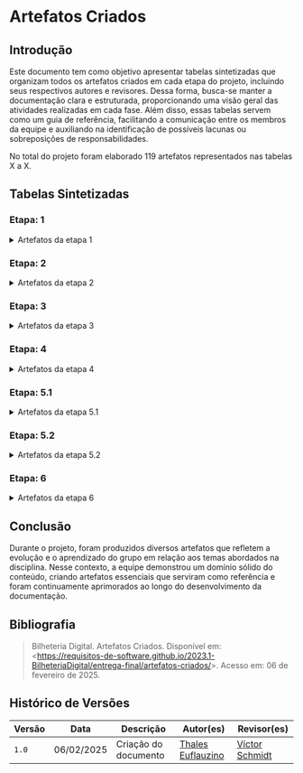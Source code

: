 # Artefatos Criados

## Introdução

Este documento tem como objetivo apresentar tabelas sintetizadas que organizam todos os artefatos criados em cada etapa do projeto, incluindo seus respectivos autores e revisores. Dessa forma, busca-se manter a documentação clara e estruturada, proporcionando uma visão geral das atividades realizadas em cada fase. Além disso, essas tabelas servem como um guia de referência, facilitando a comunicação entre os membros da equipe e auxiliando na identificação de possíveis lacunas ou sobreposições de responsabilidades.

No total do projeto foram elaborado 119 artefatos representados nas tabelas X a X.

## Tabelas Sintetizadas

### Etapa: 1

<details>

<summary> Artefatos da etapa 1 </summary>

<center>

Tabela 1 - Artefatos da etapa 1

<table>
<thead>
<tr>
<th style="text-align:center">Artefato</th>
<th style="text-align:center">Descrição</th>
<th style="text-align:center">Autor(es)</th>
<th style="text-align:center">Revisor(es)</th>
</tr>
</thead>
<tbody>
<tr>
<td style="text-align:center"><a href="https://requisitos-de-software.github.io/2024.2-TesouroDireto/">Home</a></td>
<td style="text-align:center">Introdução sobre o projeto e membros da equipe.</td>
<td style="text-align:center"><a href="https://github.com/thaleseuflauzino">Thales Euflauzino</a></td>
<td style="text-align:center"><a href="https://github.com/moonshinerd">Víctor Schmidt</a></td>
</tr>
<tr>
<td style="text-align:center"><a href="https://requisitos-de-software.github.io/2024.2-TesouroDireto/Planejamento-do-projeto/ferramentas/">Ferramentas</a></td>
<td style="text-align:center">Ferramentas utilizadas durante o projeto.</td>
<td style="text-align:center"><a href="https://github.com/juliatakaki">Júlia Takaki</a></td>
<td style="text-align:center"><a href="https://github.com/ViictorHugoo">Victor Rodrigues</a> e <a href="https://github.com/thaleseuflauzino">Thales Euflauzino</a></td>
</tr>
<tr>
<td style="text-align:center"><a href="https://requisitos-de-software.github.io/2024.2-TesouroDireto/Planejamento-do-projeto/cronograma-planejado/">Cronograma Planejado</a> <br> <a href="https://requisitos-de-software.github.io/2024.2-TesouroDireto/Planejamento-do-projeto/cronograma-executado/">Cronograma Executado</a></td>
<td style="text-align:center">Um cronograma planejado e executado com todas as atividades do projeto.</td>
<td style="text-align:center"><a href="https://github.com/juliatakaki">Júlia Takaki</a> <br> <a href="https://github.com/MariaCHelena">Maria Helena</a> <br> <a href="https://github.com/thaleseuflauzino">Thales Euflauzino</a> <br>  <a href="https://github.com/moonshinerd">Víctor Schmidt</a> <br> <a href="https://github.com/ViictorHugoo">Victor Rodrigues</a></td>
<td style="text-align:center"><a href="https://github.com/juliatakaki">Júlia Takaki</a> <br> <a href="https://github.com/MariaCHelena">Maria Helena</a> <br> <a href="https://github.com/thaleseuflauzino">Thales Euflauzino</a> <br>  <a href="https://github.com/moonshinerd">Víctor Schmidt</a> <br> <a href="https://github.com/ViictorHugoo">Victor Rodrigues</a></td>
</tr>
<tr>
<td style="text-align:center"><a href="https://requisitos-de-software.github.io/2024.2-TesouroDireto/Planejamento-do-projeto/heatmap/">Heatmap</a></td>
<td style="text-align:center">Horário que os membros se encontram disponiveis para se reunir</td>
<td style="text-align:center"> <a href="https://github.com/thaleseuflauzino">Thales Euflauzino</a> <br> <a href="https://github.com/ViictorHugoo">Victor Rodrigues</a> </td>
<td style="text-align:center"><a href="https://github.com/thaleseuflauzino">Thales Euflauzino</a> <br> <a href="https://github.com/moonshinerd">Víctor Schmidt</a> <br> <a href="https://github.com/ViictorHugoo">Victor Rodrigues</a></td>
</tr>
<tr>
<td style="text-align:center"><a href="https://requisitos-de-software.github.io/2024.2-TesouroDireto/Planejamento-do-projeto/rich-picture/">Rich Picture</a></td>
<td style="text-align:center">Ferramenta visual para expressar ideias e analisar problemas.</td>
<td style="text-align:center"><a href="https://github.com/juliatakaki">Júlia Takaki</a> <br> <a href="https://github.com/thaleseuflauzino">Thales Euflauzino</a></td>
<td style="text-align:center"><a href="https://github.com/thaleseuflauzino">Thales Euflauzino</a> <br> <a href="https://github.com/moonshinerd">Víctor Schmidt</a> </td>
</tr>
<tr>
<td style="text-align:center"><a href="https://requisitos-de-software.github.io/2024.2-TesouroDireto/Planejamento-do-projeto/lista-apps-avaliados/">Lista de Apps Avaliados</a></td>
<td style="text-align:center">Lista de Aplicativos considerados para o projeto.</td>
<td style="text-align:center"><a href="https://github.com/juliatakaki">Júlia Takaki</a> <br> <a href="https://github.com/MariaCHelena">Maria Helena</a> <br> <a href="https://github.com/thaleseuflauzino">Thales Euflauzino</a> <br>  <a href="https://github.com/moonshinerd">Víctor Schmidt</a> <br> <a href="https://github.com/ViictorHugoo">Victor Rodrigues</a></td>
<td style="text-align:center"><a href="https://github.com/thaleseuflauzino">Thales Euflauzino</a> <br>  <a href="https://github.com/moonshinerd">Víctor Schmidt</a> <br> <a href="https://github.com/ViictorHugoo">Victor Rodrigues</a></td>
</tr>
<tr>
<td style="text-align:center"><a href="https://requisitos-de-software.github.io/2024.2-TesouroDireto/Planejamento-do-projeto/app-escolhido/">App Escolhido</a></td>
<td style="text-align:center">Definição do aplicativo escolhido e motivação.</td>
<td style="text-align:center"><a href="https://github.com/juliatakaki">Júlia Takaki</a>  <br> <a href="https://github.com/thaleseuflauzino">Thales Euflauzino</a> <br> <a href="https://github.com/ViictorHugoo">Victor Rodrigues</a></td>
<td style="text-align:center"><a href="https://github.com/thaleseuflauzino">Thales Euflauzino</a> <br>  <a href="https://github.com/moonshinerd">Víctor Schmidt</a> <br> <a href="https://github.com/ViictorHugoo">Victor Rodrigues</a></td>
</tr>
</tbody>
</table>

<font>Autor: <a href='https://github.com/moonhinerd'>Víctor Schmidt.</a></font>

</center>

</details>

### Etapa: 2

<details>

<summary> Artefatos da etapa 2 </summary>

<center>

Tabela 2 - Artefatos da etapa 2

<table>
<thead>
<tr>
<th style="text-align:center">Artefato</th>
<th style="text-align:center">Descrição</th>
<th style="text-align:center">Autor(es)</th>
<th style="text-align:center">Revisor(es)</th>
</tr>
</thead>
<tbody>
<tr>
<td style="text-align:center"><a href="https://requisitos-de-software.github.io/2024.2-TesouroDireto/elicitacao/grupo5/definicao-perfil_de_usuario/perfil-usuario/">Perfil de Usuário</a></td>
<td style="text-align:center">Perfil genérico definido aos usuários do aplicativo.</td>
<td style="text-align:center"><a href="https://github.com/thaleseuflauzino">Thales Euflauzino</a> <br> <a href="https://github.com/ViictorHugoo">Victor Rodrigues</a></td>
<td style="text-align:center"><a href="https://github.com/juliatakaki">Júlia Takaki</a> <br> <a href="https://github.com/thaleseuflauzino">Thales Euflauzino</a></td>
</tr>
<tr>
<td style="text-align:center"><a href="https://requisitos-de-software.github.io/2024.2-TesouroDireto/elicitacao/grupo5/definicao-perfil_de_usuario/questionario/">Questionário</a></td>
<td style="text-align:center">Questionário aplicado a usuários do aplicativo.</td>
<td style="text-align:center"><a href="https://github.com/juliatakaki">Júlia Takaki</a> <br> <a href="https://github.com/thaleseuflauzino">Thales Euflauzino</a> <br> <a href="https://github.com/ViictorHugoo">Victor Rodrigues</a></td>
<td style="text-align:center"><a href="https://github.com/juliatakaki">Júlia Takaki</a> <br> <a href="https://github.com/thaleseuflauzino">Thales Euflauzino</a></td>
</tr>
<tr>
<td style="text-align:center"><a href="https://requisitos-de-software.github.io/2024.2-TesouroDireto/elicitacao/grupo5/personas/">Personas</a></td>
<td style="text-align:center">Personagens fictícias feitas para se parecer com os usuários do aplicativo.</td>
<td style="text-align:center"><a href="https://github.com/thaleseuflauzino">Thales Euflauzino</a> <br> <a href="https://github.com/ViictorHugoo">Victor Rodrigues</a></td>
<td style="text-align:center"><a href="https://github.com/thaleseuflauzino">Thales Euflauzino</a> <br> <a href="https://github.com/ViictorHugoo">Victor Rodrigues</a></td>
</tr>
<tr>
<td style="text-align:center"><strong>Técnicas</strong></td>
</tr>
<tr>
<td style="text-align:center"><a href="https://requisitos-de-software.github.io/2024.2-TesouroDireto/elicitacao/grupo5/introspeccao">Introspecção</a></td>
<td style="text-align:center">A introspecção é uma das técnica de elicitação de requisitos.</td>
<td style="text-align:center"><a href="https://github.com/thaleseuflauzino">Thales Euflauzino</a> <br>  <a href="https://github.com/moonshinerd">Víctor Schmidt</a></td>
<td style="text-align:center"><a href="https://github.com/thaleseuflauzino">Thales Euflauzino</a> <br>  <a href="https://github.com/moonshinerd">Víctor Schmidt</a> <br> <a href="https://github.com/ViictorHugoo">Victor Rodrigues</a></td>
</tr>
<tr>
<td style="text-align:center"><a href="https://requisitos-de-software.github.io/2024.2-TesouroDireto/elicitacao/grupo5/grupo-de-foco/">Grupo de Foco</a></td>
<td style="text-align:center">Técnica de elicitação de requisitos feita com usuários.</td>
<td style="text-align:center"><a href="https://github.com/MariaCHelena">Maria Helena</a> <br> <a href="https://github.com/thaleseuflauzino">Thales Euflauzino</a></td>
<td style="text-align:center"><a href="https://github.com/thaleseuflauzino">Thales Euflauzino</a> <br>  <a href="https://github.com/moonshinerd">Víctor Schmidt</a> <br> <a href="https://github.com/ViictorHugoo">Victor Rodrigues</a></td>
</tr>
<tr>
<td style="text-align:center"><a href="https://requisitos-de-software.github.io/2024.2-TesouroDireto/elicitacao/grupo5/brainstorm/">Brainstorming</a></td>
<td style="text-align:center">Técnica de elicitação de requisitos.</td>
<td style="text-align:center"><a href="https://github.com/thaleseuflauzino">Thales Euflauzino</a> <br>  <a href="https://github.com/moonshinerd">Víctor Schmidt</a></td>
<td style="text-align:center"><a href="https://github.com/MariaCHelena">Maria Helena</a> <br> <a href="https://github.com/thaleseuflauzino">Thales Euflauzino</a> <br>  <a href="https://github.com/moonshinerd">Víctor Schmidt</a> <br> <a href="https://github.com/ViictorHugoo">Victor Rodrigues</a></td>
</tr>
<tr>
<td style="text-align:center"><a href="https://requisitos-de-software.github.io/2024.2-TesouroDireto/elicitacao/grupo5/glossario/">Glossário</a></td>
<td style="text-align:center">Um dicionário de palavras importantes para o projeto.</td>
<td style="text-align:center"><a href="https://github.com/juliatakaki">Júlia Takaki</a> <br> <a href="https://github.com/thaleseuflauzino">Thales Euflauzino</a></td>
<td style="text-align:center"><a href="https://github.com/thaleseuflauzino">Thales Euflauzino</a> <br>  <a href="https://github.com/moonshinerd">Víctor Schmidt</a> <br> <a href="https://github.com/ViictorHugoo">Victor Rodrigues</a></td>
</tr>
<tr>
<td style="text-align:center"><a href="https://requisitos-de-software.github.io/2024.2-TesouroDireto/elicitacao/grupo5/requisitos/">Requisitos Elicitados</a></td>
<td style="text-align:center">Requisitos elicitados em uma tabela geral.</td>
<td style="text-align:center"><a href="https://github.com/MariaCHelena">Maria Helena</a> <br> <a href="https://github.com/thaleseuflauzino">Thales Euflauzino</a> <br>  <a href="https://github.com/moonshinerd">Víctor Schmidt</a> <br> <a href="https://github.com/ViictorHugoo">Victor Rodrigues</a></td>
<td style="text-align:center"> <a href="https://github.com/thaleseuflauzino">Thales Euflauzino</a> <br>  <a href="https://github.com/moonshinerd">Víctor Schmidt</a> <br> <a href="https://github.com/ViictorHugoo">Victor Rodrigues</a></td>
</tr>
<tr>
<td style="text-align:center"><strong>Priorização</strong></td>
</tr>
<tr>
<td style="text-align:center"><a href="https://requisitos-de-software.github.io/2024.2-TesouroDireto/elicitacao/grupo5/priorizacao/100%24/">$100</a></td>
<td style="text-align:center">Técnica de priorização de requisitos.</td>
<td style="text-align:center"><a href="https://github.com/thaleseuflauzino">Thales Euflauzino</a></td>
<td style="text-align:center"><a href="https://github.com/ViictorHugoo">Victor Rodrigues</a></td>
</tr>
<tr>
<td style="text-align:center"><a href="https://requisitos-de-software.github.io/2024.2-TesouroDireto/elicitacao/grupo5/priorizacao/inorout/">In ou Out</a></td>
<td style="text-align:center">Técnica de priorização de requisitos.</td>
<td style="text-align:center"><a href="https://github.com/thaleseuflauzino">Thales Euflauzino</a></td>
<td style="text-align:center"><a href="https://github.com/ViictorHugoo">Victor Rodrigues</a></td>
</tr>
<tr>
<td style="text-align:center"><a href="https://requisitos-de-software.github.io/2024.2-TesouroDireto/elicitacao/grupo5/priorizacao/threelevelscale/">Three Level Scale</a></td>
<td style="text-align:center">Técnica de priorização de requisitos.</td>
<td style="text-align:center"><a href="https://github.com/thaleseuflauzino">Thales Euflauzino</a></td>
<td style="text-align:center"><a href="https://github.com/ViictorHugoo">Victor Rodrigues</a></td>
</tr>
<tr>
<td style="text-align:center"><a href="https://requisitos-de-software.github.io/2024.2-TesouroDireto/elicitacao/grupo5/priorizacao/cronograma/">Cronograma de Priorização</a></td>
<td style="text-align:center">Planejamento das técnica de priorização de requisitos.</td>
<td style="text-align:center"><a href="https://github.com/thaleseuflauzino">Thales Euflauzino</a></td>
<td style="text-align:center"><a href="https://github.com/ViictorHugoo">Victor Rodrigues</a></td>
</tr>
</tbody>
</table>

<font>Autor: <a href='https://github.com/moonshinerd'>Víctor Schmidt</a>.</font>

</center>

</details>

### Etapa: 3

<details>

<summary> Artefatos da etapa 3 </summary>

<center>

Tabela 3 - Artefatos da etapa 3

<table>
<thead>
<tr>
<th style="text-align:center">Artefato</th>
<th style="text-align:center">Descrição</th>
<th style="text-align:center">Autor(es)</th>
<th style="text-align:center">Revisor(es)</th>
</tr>
</thead>
<tbody>
<tr>
<td style="text-align:center"><a href="https://requisitos-de-software.github.io/2023.1-BilheteriaDigital/modelagem/useCase/">Casos de Uso</a></td>
<td style="text-align:center">Um caso de uso se refere a uma descrição detalhada de como o sistema será utilizado em uma determinada situação ou contexto.</td>
<td style="text-align:center"><a href="https://github.com/manuziny">Geovanna Maciel</a> e <a href="https://github.com/nando3d3">Sidney Fernando</a></td>
<td style="text-align:center"><a href="https://github.com/dougAlvs">Douglas Alves</a>, <a href="https://github.com/manuziny">Geovanna Maciel</a> e <a href="https://github.com/nando3d3">Sidney Fernando</a></td>
</tr>
<tr>
<td style="text-align:center"><a href="https://requisitos-de-software.github.io/2023.1-BilheteriaDigital/modelagem/especificacao-suplementar/">Especificação Suplementar</a></td>
<td style="text-align:center">Especificação Suplementar pode ser definida como um documento em linguagem natural no qual são descritos os requisitos num sistema.</td>
<td style="text-align:center"><a href="https://github.com/arthurmlv">Arthur de Melo</a>, <a href="https://github.com/mathonaut">Matheus Henrique</a> e <a href="https://github.com/RafaelCLG0">Rafael Ferreira</a></td>
<td style="text-align:center"><a href="https://github.com/mathonaut">Matheus Henrique</a> e <a href="https://github.com/RafaelCLG0">Rafael Ferreira</a></td>
</tr>
<tr>
<td style="text-align:center"><a href="https://requisitos-de-software.github.io/2023.1-BilheteriaDigital/modelagem/cenarios/">Cenários</a></td>
<td style="text-align:center">Os cenários se apresentam como descrições detalhadas, geralmente em linguagem natural, de situações ou eventos que envolvem determinados atores.</td>
<td style="text-align:center"><a href="https://github.com/arthurmlv">Arthur de Melo</a>, <a href="https://github.com/dougAlvs">Douglas Alves</a> e <a href="https://github.com/G16C">Gabriel Campello</a></td>
<td style="text-align:center"><a href="https://github.com/mathonaut">Matheus Henrique</a> e <a href="https://github.com/nando3d3">Sidney Fernando</a></td>
</tr>
<tr>
<td style="text-align:center"><a href="https://requisitos-de-software.github.io/2023.1-BilheteriaDigital/modelagem/lexicos/">Léxicos</a></td>
<td style="text-align:center">O Léxico é uma notação que, por meio da descrição de termos, tem como objetivo descrever os símbolos de uma linguagem.</td>
<td style="text-align:center"><a href="https://github.com/arthurmlv">Arthur de Melo</a> e <a href="https://github.com/RafaelCLG0">Rafael Ferreira</a></td>
<td style="text-align:center"><a href="https://github.com/dougAlvs">Douglas Alves</a>, <a href="https://github.com/G16C">Gabriel Campello</a>, <a href="https://github.com/mathonaut">Matheus Henrique</a> e <a href="https://github.com/nando3d3">Sidney Fernando</a></td>
</tr>
</tbody>
</table>

<font>Fonte: <a href='https://github.com/mathonaut'>Matheus Henrique</a> e <a href='https://github.com/RafaelCLG0'>Rafael Ferreira</a>.</font>

</center>

</details>

### Etapa: 4

<details>

<summary> Artefatos da etapa 4 </summary>

<center>

Tabela 4 - Artefatos da etapa 4

<table>
<thead>
<tr>
<th style="text-align:center">Artefato</th>
<th style="text-align:center">Descrição</th>
<th style="text-align:center">Autor(es)</th>
<th style="text-align:center">Revisor(es)</th>
</tr>
</thead>
<tbody>
<tr>
<td style="text-align:center"><a href="https://requisitos-de-software.github.io/2023.1-BilheteriaDigital/modelagem/agil/nfrframework/">NFR Framework</a></td>
<td style="text-align:center">Uma forma de representação e análise dos Requisitos Não-Funcionais é o NFR Framework, o qual visa à implementação de resoluções particulares.</td>
<td style="text-align:center"><a href="https://github.com/arthurmlv">Arthur de Melo</a>, <a href="https://github.com/G16C">Gabriel Campello</a> e <a href="https://github.com/nando3d3">Sidney Fernando</a></td>
<td style="text-align:center"><a href="https://github.com/manuziny">Geovanna Maciel</a> e <a href="https://github.com/mathonaut">Matheus Henrique</a></td>
</tr>
<tr>
<td style="text-align:center"><a href="https://requisitos-de-software.github.io/2023.1-BilheteriaDigital/modelagem/agil/backlog/">Backlog</a></td>
<td style="text-align:center">O Backlog do Produto é um artefato da metodologia ágil que toma a forma de uma lista de todas as tarefas pendentes a serem feitas em um projeto.</td>
<td style="text-align:center"><a href="https://github.com/dougAlvs">Douglas Alves</a>, <a href="https://github.com/mathonaut">Matheus Henrique</a> e <a href="https://github.com/RafaelCLG0">Rafael Ferreira</a></td>
<td style="text-align:center"><a href="https://github.com/arthurmlv">Arthur de Melo</a>, <a href="https://github.com/dougAlvs">Douglas Alves</a>, <a href="https://github.com/manuziny">Geovanna Maciel</a> e <a href="https://github.com/mathonaut">Matheus Henrique</a></td>
</tr>
<tr>
<td style="text-align:center"><a href="https://requisitos-de-software.github.io/2023.1-BilheteriaDigital/modelagem/agil/historia-de-usuario/">Histórias de Usuário</a></td>
<td style="text-align:center">A história de usuário é uma técnica de elicitação de requisitos amplamente utilizada nas metodologias de desenvolvimento ágil e se refere a descrições concisas e de alto nível de uma funcionalidade desejada em termos do cliente.</td>
<td style="text-align:center"><a href="https://github.com/dougAlvs">Douglas Alves</a> e  <a href="https://github.com/manuziny">Geovanna Maciel</a></td>
<td style="text-align:center"><a href="https://github.com/dougAlvs">Douglas Alves</a>, <a href="https://github.com/G16C">Gabriel Campello</a> e <a href="https://github.com/manuziny">Geovanna Maciel</a></td>
</tr>
</tbody>
</table>

<font>Fonte: <a href='https://github.com/mathonaut'>Matheus Henrique</a> e <a href='https://github.com/RafaelCLG0'>Rafael Ferreira</a>.</font>

</center>

</details>

### Etapa: 5.1

<details>

<summary> Artefatos da etapa 5.1  </summary>

<center>

Tabela 5 - Artefatos da etapa 5.1

<table>
<thead>
<tr>
<th style="text-align:center">Artefato</th>
<th style="text-align:center">Descrição</th>
<th style="text-align:center">Autor(es)</th>
<th style="text-align:center">Revisor(es)</th>
</tr>
</thead>
<tbody>
<tr>
<td style="text-align:center"><strong>Entrega 1</strong></td>
</tr>
<tr>
<td style="text-align:center"><a href="https://requisitos-de-software.github.io/2023.1-BilheteriaDigital/verificacao/grupo2/entrega1/planejamento-verificacao-e1-grupo2/">Planejamento da Verificação da Etapa 1 do Grupo 2</a></td>
<td style="text-align:center">Planejamento da verificação dos artefatos do grupo 2.</td>
<td style="text-align:center"><a href="https://github.com/G16C">Gabriel Campello</a> e <a href="https://github.com/manuziny">Geovanna Maciel</a></td>
<td style="text-align:center"><a href="https://github.com/G16C">Gabriel Campello</a></td>
</tr>
<tr>
<td style="text-align:center"><a href="https://requisitos-de-software.github.io/2023.1-BilheteriaDigital/verificacao/grupo2/entrega1/rich-picture/">Rich Picture</a></td>
<td style="text-align:center">Verificação do artefato.</td>
<td style="text-align:center"><a href="https://github.com/manuziny">Geovanna Maciel</a></td>
<td style="text-align:center"><a href="https://github.com/G16C">Gabriel Campello</a></td>
</tr>
<tr>
<td style="text-align:center"><strong>Entrega 2</strong></td>
</tr>
<tr>
<td style="text-align:center"><a href="https://requisitos-de-software.github.io/2023.1-BilheteriaDigital/verificacao/grupo2/entrega2/planejamento-verificacao-e2-grupo2/">Planejamento da Verficação da Etapa 2 do Grupo 2</a></td>
<td style="text-align:center">Planejamento da verificação dos artefatos do grupo 2.</td>
<td style="text-align:center"><a href="https://github.com/G16C">Gabriel Campello</a></td>
<td style="text-align:center"><a href="https://github.com/nando3d3">Sidney Fernando</a></td>
</tr>
<tr>
<td style="text-align:center"><strong>Elicitação</strong></td>
</tr>
<tr>
<td style="text-align:center"><a href="https://requisitos-de-software.github.io/2023.1-BilheteriaDigital/verificacao/grupo2/entrega2/perfilusuario2/">Perfil de Usuário</a></td>
<td style="text-align:center">Verificação do artefato.</td>
<td style="text-align:center"><a href="https://github.com/G16C">Gabriel Campello</a></td>
<td style="text-align:center"><a href="https://github.com/nando3d3">Sidney Fernando</a></td>
</tr>
<tr>
<td style="text-align:center"><a href="https://requisitos-de-software.github.io/2023.1-BilheteriaDigital/verificacao/grupo2/entrega2/personas2/">Personas</a></td>
<td style="text-align:center">Verificação do artefato.</td>
<td style="text-align:center"><a href="https://github.com/G16C">Gabriel Campello</a></td>
<td style="text-align:center"><a href="https://github.com/nando3d3">Sidney Fernando</a></td>
</tr>
<tr>
<td style="text-align:center"><a href="https://requisitos-de-software.github.io/2023.1-BilheteriaDigital/verificacao/grupo2/entrega2/brainstorm2/">Brainstorm</a></td>
<td style="text-align:center">Verificação do artefato.</td>
<td style="text-align:center"><a href="https://github.com/nando3d3">Sidney Fernando</a></td>
<td style="text-align:center"><a href="https://github.com/G16C">Gabriel Campello</a></td>
</tr>
<tr>
<td style="text-align:center"><a href="https://requisitos-de-software.github.io/2023.1-BilheteriaDigital/verificacao/grupo2/entrega2/observacao2/">Observação</a></td>
<td style="text-align:center">Verificação do artefato.</td>
<td style="text-align:center"><a href="https://github.com/nando3d3">Sidney Fernando</a></td>
<td style="text-align:center"><a href="https://github.com/G16C">Gabriel Campello</a></td>
</tr>
<tr>
<td style="text-align:center"><a href="https://requisitos-de-software.github.io/2023.1-BilheteriaDigital/verificacao/grupo2/entrega2/storytelling2/">Storytelling</a></td>
<td style="text-align:center">Verificação do artefato.</td>
<td style="text-align:center"><a href="https://github.com/nando3d3">Sidney Fernando</a></td>
<td style="text-align:center"><a href="https://github.com/G16C">Gabriel Campello</a></td>
</tr>
<tr>
<td style="text-align:center"><strong>Priorização</strong></td>
</tr>
<tr>
<td style="text-align:center"><a href="https://requisitos-de-software.github.io/2023.1-BilheteriaDigital/verificacao/grupo2/entrega2/threelvlscale2/">Three Level Scale</a></td>
<td style="text-align:center">Verificação do artefato.</td>
<td style="text-align:center"><a href="https://github.com/G16C">Gabriel Campello</a></td>
<td style="text-align:center"><a href="https://github.com/nando3d3">Sidney Fernando</a></td>
</tr>
<tr>
<td style="text-align:center"><a href="https://requisitos-de-software.github.io/2023.1-BilheteriaDigital/verificacao/grupo2/entrega2/moscow2/">Moscow</a></td>
<td style="text-align:center">Verificação do artefato.</td>
<td style="text-align:center"><a href="https://github.com/nando3d3">Sidney Fernando</a></td>
<td style="text-align:center"><a href="https://github.com/G16C">Gabriel Campello</a></td>
</tr>
<tr>
<td style="text-align:center"><a href="https://requisitos-de-software.github.io/2023.1-BilheteriaDigital/verificacao/grupo2/entrega2/inorout2/">In or Out</a></td>
<td style="text-align:center">Verificação do artefato.</td>
<td style="text-align:center"><a href="https://github.com/G16C">Gabriel Campello</a></td>
<td style="text-align:center"><a href="https://github.com/nando3d3">Sidney Fernando</a></td>
</tr>
<tr>
<td style="text-align:center"><strong>Entrega 3</strong></td>
</tr>
<tr>
<td style="text-align:center"><a href="https://requisitos-de-software.github.io/2023.1-BilheteriaDigital/verificacao/grupo2/entrega3/planejamento-verificacao-e3-grupo2/">Planejamento da Verificação da Especificação Suplementar do Grupo 2</a></td>
<td style="text-align:center">Planejamento da verificação dos artefatos do grupo 2.</td>
<td style="text-align:center"><a href="https://github.com/dougAlvs">Douglas Alves</a>, <a href="https://github.com/manuziny">Geovanna Maciel</a> e <a href="https://github.com/mathonaut">Matheus Henrique</a></td>
<td style="text-align:center"><a href="https://github.com/dougAlvs">Douglas Alves</a>, <a href="https://github.com/manuziny">Geovanna Maciel</a>, <a href="https://github.com/mathonaut">Matheus Henrique</a> e <a href="https://github.com/RafaelCLG0">Rafael Ferreira</a></td>
</tr>
<tr>
<td style="text-align:center"><a href="https://requisitos-de-software.github.io/2023.1-BilheteriaDigital/verificacao/grupo2/entrega3/caso-de-uso/">Caso de Uso</a></td>
<td style="text-align:center">Verificação do artefato.</td>
<td style="text-align:center"><a href="https://github.com/manuziny">Geovanna Maciel</a></td>
<td style="text-align:center"><a href="https://github.com/G16C">Gabriel Campello</a></td>
</tr>
<tr>
<td style="text-align:center"><a href="https://requisitos-de-software.github.io/2023.1-BilheteriaDigital/verificacao/grupo2/entrega3/lexicos/">Léxicos</a></td>
<td style="text-align:center">Verificação do artefato.</td>
<td style="text-align:center"><a href="https://github.com/arthurmlv">Arthur de Melo</a></td>
<td style="text-align:center"><a href="https://github.com/RafaelCLG0">Rafael Ferreira</a></td>
</tr>
<tr>
<td style="text-align:center"><a href="https://requisitos-de-software.github.io/2023.1-BilheteriaDigital/verificacao/grupo2/entrega3/especificacao-suplementar/">Especificação Suplementar</a></td>
<td style="text-align:center">Verificação do artefato.</td>
<td style="text-align:center"><a href="https://github.com/mathonaut">Matheus Henrique</a></td>
<td style="text-align:center"><a href="https://github.com/RafaelCLG0">Rafael Ferreira</a></td>
</tr>
<tr>
<td style="text-align:center"><a href="https://requisitos-de-software.github.io/2023.1-BilheteriaDigital/verificacao/grupo2/entrega3/cenarios/">Cenários</a></td>
<td style="text-align:center">Verificação do artefato.</td>
<td style="text-align:center"><a href="https://github.com/dougAlvs">Douglas Alves</a></td>
<td style="text-align:center"><a href="https://github.com/G16C">Gabriel Campello</a></td>
</tr>
<tr>
<td style="text-align:center"><strong>Entrega 4</strong></td>
</tr>
<tr>
<td style="text-align:center"><a href="https://requisitos-de-software.github.io/2023.1-BilheteriaDigital/verificacao/grupo2/entrega4/planejamento-verificacao-e4-grupo2/">Planejamento da Verificação da Etapa 4 do Grupo 2</a></td>
<td style="text-align:center">Planejamento da verificação dos artefatos do grupo 2.</td>
<td style="text-align:center"><a href="https://github.com/arthurmlv">Arthur de Melo</a> e <a href="https://github.com/dougAlvs">Douglas Alves</a></td>
<td style="text-align:center"><a href="https://github.com/G16C">Gabriel Campello</a> e <a href="https://github.com/RafaelCLG0">Rafael Ferreira</a></td>
</tr>
<tr>
<td style="text-align:center"><a href="https://requisitos-de-software.github.io/2023.1-BilheteriaDigital/verificacao/grupo2/entrega4/nfrframework/">NFR Framework</a></td>
<td style="text-align:center">Verificação do artefato.</td>
<td style="text-align:center"><a href="https://github.com/arthurmlv">Arthur de Melo</a></td>
<td style="text-align:center"><a href="https://github.com/G16C">Gabriel Campello</a></td>
</tr>
<tr>
<td style="text-align:center"><a href="https://requisitos-de-software.github.io/2023.1-BilheteriaDigital/verificacao/grupo2/entrega4/verificacao-backlog/">Backlog</a></td>
<td style="text-align:center">Verificação do artefato.</td>
<td style="text-align:center"><a href="https://github.com/RafaelCLG0">Rafael Ferreira</a></td>
<td style="text-align:center"><a href="https://github.com/mathonaut">Matheus Henrique</a></td>
</tr>
<tr>
<td style="text-align:center"><a href="https://requisitos-de-software.github.io/2023.1-BilheteriaDigital/verificacao/grupo2/entrega4/verificacao-historias-de-usuario/">Histórias de Usuário</a></td>
<td style="text-align:center">Verificação do artefato.</td>
<td style="text-align:center"><a href="https://github.com/dougAlvs">Douglas Alves</a></td>
<td style="text-align:center"><a href="https://github.com/G16C">Gabriel Campello</a></td>
</tr>
</tbody>
</table>

<font>Fonte: <a href='https://github.com/mathonaut'>Matheus Henrique</a> e <a href='https://github.com/RafaelCLG0'>Rafael Ferreira</a>.</font>

</center>

</details>

### Etapa: 5.2

<details>

<summary> Artefatos da etapa 5.2  </summary>

<center>

Tabela 6 - Artefatos da etapa 5.2

<table>
<thead>
<tr>
<th style="text-align:center">Artefato</th>
<th style="text-align:center">Descrição</th>
<th style="text-align:center">Autor(es)</th>
<th style="text-align:center">Revisor(es)</th>
</tr>
</thead>
<tbody>
<tr>
<td style="text-align:center"><strong>Entrega 1</strong></td>
</tr>
<tr>
<td style="text-align:center"><a href="https://requisitos-de-software.github.io/2023.1-BilheteriaDigital/verificacao/grupo/entrega1/planejamento-verificacao-e1-grupo/">Planejamento da Verificação da Etapa 1 do Grupo</a></td>
<td style="text-align:center">Planejamento da verificação dos artefatos da Etapa 1.</td>
<td style="text-align:center"><a href="https://github.com/G16C">Gabriel Campello</a> e <a href="https://github.com/mathonaut">Matheus Henrique</a></td>
<td style="text-align:center"><a href="https://github.com/G16C">Gabriel Campello</a> e <a href="https://github.com/mathonaut">Matheus Henrique</a></td>
</tr>
<tr>
<td style="text-align:center"><a href="https://requisitos-de-software.github.io/2023.1-BilheteriaDigital/verificacao/grupo/entrega1/verificacao-rich-picture/">Rich Picture</a></td>
<td style="text-align:center">Verificação do artefato.</td>
<td style="text-align:center"><a href="https://github.com/G16C">Gabriel Campello</a> e <a href="https://github.com/mathonaut">Matheus Henrique</a></td>
<td style="text-align:center"><a href="https://github.com/G16C">Gabriel Campello</a> e <a href="https://github.com/mathonaut">Matheus Henrique</a></td>
</tr>
<tr>
<td style="text-align:center"><strong>Entrega 2</strong></td>
</tr>
<tr>
<td style="text-align:center"><a href="https://requisitos-de-software.github.io/2023.1-BilheteriaDigital/verificacao/grupo/entrega2/planejamento-verificacao-e2-grupo/">Planejamento da Verificação da Etapa 2 do Grupo</a></td>
<td style="text-align:center">Planejamento da verificação dos artefatos da Etapa 2.</td>
<td style="text-align:center"><a href="https://github.com/mathonaut">Matheus Henrique</a></td>
<td style="text-align:center"><a href="https://github.com/manuziny">Geovanna Maciel</a></td>
</tr>
<tr>
<td style="text-align:center"><a href="https://requisitos-de-software.github.io/2023.1-BilheteriaDigital/verificacao/grupo/entrega2/verificacao-perfil-de-usuario/">Perfil de Usário</a></td>
<td style="text-align:center">Verificação do artefato.</td>
<td style="text-align:center"><a href="https://github.com/G16C">Gabriel Campello</a></td>
<td style="text-align:center"><a href="https://github.com/mathonaut">Matheus Henrique</a></td>
</tr>
<tr>
<td style="text-align:center"><a href="https://requisitos-de-software.github.io/2023.1-BilheteriaDigital/verificacao/grupo/entrega2/verificacao-personas/">Personas</a></td>
<td style="text-align:center">Verificação do artefato.</td>
<td style="text-align:center"><a href="https://github.com/RafaelCLG0">Rafael Ferreira</a></td>
<td style="text-align:center"><a href="https://github.com/dougAlvs">Douglas Alves</a></td>
</tr>
<tr>
<td style="text-align:center"><a href="https://requisitos-de-software.github.io/2023.1-BilheteriaDigital/verificacao/grupo/entrega2/verificacao-introspeccao/">Introspecção</a></td>
<td style="text-align:center">Verificação do artefato.</td>
<td style="text-align:center"><a href="https://github.com/G16C">Gabriel Campello</a></td>
<td style="text-align:center"><a href="https://github.com/mathonaut">Matheus Henrique</a></td>
</tr>
<tr>
<td style="text-align:center"><a href="https://requisitos-de-software.github.io/2023.1-BilheteriaDigital/verificacao/grupo/entrega2/verificacao-questionario/">Questionário</a></td>
<td style="text-align:center">Verificação do artefato.</td>
<td style="text-align:center"><a href="https://github.com/RafaelCLG0">Rafael Ferreira</a></td>
<td style="text-align:center"><a href="https://github.com/nando3d3">Sidney Fernando</a></td>
</tr>
<tr>
<td style="text-align:center"><a href="https://requisitos-de-software.github.io/2023.1-BilheteriaDigital/verificacao/grupo/entrega2/verificacao-brainstorming/">Brainstorm</a></td>
<td style="text-align:center">Verificação do artefato.</td>
<td style="text-align:center"><a href="https://github.com/RafaelCLG0">Rafael Ferreira</a></td>
<td style="text-align:center"><a href="https://github.com/manuziny">Geovanna Maciel</a></td>
</tr>
<tr>
<td style="text-align:center"><a href="https://requisitos-de-software.github.io/2023.1-BilheteriaDigital/verificacao/grupo/entrega2/verificacao-observacao/">Observação</a></td>
<td style="text-align:center">Verificação do artefato.</td>
<td style="text-align:center"><a href="https://github.com/mathonaut">Matheus Henrique</a></td>
<td style="text-align:center"><a href="https://github.com/manuziny">Geovanna Maciel</a></td>
</tr>
<tr>
<td style="text-align:center"><a href="https://requisitos-de-software.github.io/2023.1-BilheteriaDigital/verificacao/grupo/entrega2/verificacao-%24100/">$100</a></td>
<td style="text-align:center">Verificação do artefato.</td>
<td style="text-align:center"><a href="https://github.com/G16C">Gabriel Campello</a></td>
<td style="text-align:center"><a href="https://github.com/mathonaut">Matheus Henrique</a></td>
</tr>
<tr>
<td style="text-align:center"><a href="https://requisitos-de-software.github.io/2023.1-BilheteriaDigital/verificacao/grupo/entrega2/verificacao-ftf/">First Things First</a></td>
<td style="text-align:center">Verificação do artefato.</td>
<td style="text-align:center"><a href="https://github.com/mathonaut">Matheus Henrique</a> e <a href="https://github.com/RafaelCLG0">Rafael Ferreira</a></td>
<td style="text-align:center"><a href="https://github.com/manuziny">Geovanna Maciel</a> e <a href="https://github.com/mathonaut">Matheus Henrique</a></td>
</tr>
<tr>
<td style="text-align:center"><a href="https://requisitos-de-software.github.io/2023.1-BilheteriaDigital/verificacao/grupo/entrega2/verificacao-three-level-scale/">Three Level Scale</a></td>
<td style="text-align:center">Verificação do artefato.</td>
<td style="text-align:center"><a href="https://github.com/RafaelCLG0">Rafael Ferreira</a></td>
<td style="text-align:center"><a href="https://github.com/G16C">Gabriel Campello</a></td>
</tr>
<tr>
<td style="text-align:center"><strong>Entrega 3</strong></td>
</tr>
<tr>
<td style="text-align:center"><a href="https://requisitos-de-software.github.io/2023.1-BilheteriaDigital/verificacao/grupo/entrega3/planejamento-verificacao-e3-grupo/">Planejamento da Verificação da Etapa 3 do Grupo</a></td>
<td style="text-align:center">Planejamento da verificação dos artefatos da Etapa 3.</td>
<td style="text-align:center"><a href="https://github.com/arthurmlv">Arthur de Melo</a> e <a href="https://github.com/mathonaut">Matheus Henrique</a></td>
<td style="text-align:center"><a href="https://github.com/arthurmlv">Arthur de Melo</a> e <a href="https://github.com/RafaelCLG0">Rafael Ferreira</a></td>
</tr>
<tr>
<td style="text-align:center"><a href="https://requisitos-de-software.github.io/2023.1-BilheteriaDigital/verificacao/grupo/entrega3/verificacao-caso-de-uso/">Caso de Uso</a></td>
<td style="text-align:center">Verificação do artefato.</td>
<td style="text-align:center"><a href="https://github.com/mathonaut">Matheus Henrique</a></td>
<td style="text-align:center"><a href="https://github.com/dougAlvs">Douglas Alves</a></td>
</tr>
<tr>
<td style="text-align:center"><a href="https://requisitos-de-software.github.io/2023.1-BilheteriaDigital/verificacao/grupo/entrega3/cenarios/">Cenários</a></td>
<td style="text-align:center">Verificação do artefato.</td>
<td style="text-align:center"><a href="https://github.com/arthurmlv">Arthur de Melo</a></td>
<td style="text-align:center"><a href="https://github.com/mathonaut">Matheus Henrique</a> e <a href="https://github.com/RafaelCLG0">Rafael Ferreira</a></td>
</tr>
<tr>
<td style="text-align:center"><a href="https://requisitos-de-software.github.io/2023.1-BilheteriaDigital/verificacao/grupo/entrega3/lexicos/">Léxicos</a></td>
<td style="text-align:center">Verificação do artefato.</td>
<td style="text-align:center"><a href="https://github.com/arthurmlv">Arthur de Melo</a></td>
<td style="text-align:center"><a href="https://github.com/mathonaut">Matheus Henrique</a> e <a href="https://github.com/RafaelCLG0">Rafael Ferreira</a></td>
</tr>
<tr>
<td style="text-align:center"><a href="https://requisitos-de-software.github.io/2023.1-BilheteriaDigital/verificacao/grupo/entrega3/especificacao-suplementar/">Especificação Suplementar</a></td>
<td style="text-align:center">Verificação do artefato.</td>
<td style="text-align:center"><a href="https://github.com/arthurmlv">Arthur de Melo</a></td>
<td style="text-align:center"><a href="https://github.com/mathonaut">Matheus Henrique</a> e <a href="https://github.com/RafaelCLG0">Rafael Ferreira</a></td>
</tr>
<tr>
<td style="text-align:center"><strong>Entrega 4</strong></td>
</tr>
<tr>
<td style="text-align:center"><a href="https://requisitos-de-software.github.io/2023.1-BilheteriaDigital/verificacao/grupo/entrega4/planejamento-verificacao-e4-grupo/">Planejamento da Verificação da Etapa 4 do Grupo</a></td>
<td style="text-align:center">Planejamento da verificação dos artefatos da Etapa 4.</td>
<td style="text-align:center"><a href="https://github.com/RafaelCLG0">Rafael Ferreira</a></td>
<td style="text-align:center"><a href="https://github.com/mathonaut">Matheus Henrique</a></td>
</tr>
<tr>
<td style="text-align:center"><a href="https://requisitos-de-software.github.io/2023.1-BilheteriaDigital/verificacao/grupo/entrega4/nfrframework/">NFR Framework</a></td>
<td style="text-align:center">Verificação do artefato.</td>
<td style="text-align:center"><a href="https://github.com/arthurmlv">Arthur de Melo</a></td>
<td style="text-align:center"><a href="https://github.com/G16C">Gabriel Campello</a> e <a href="https://github.com/mathonaut">Matheus Henrique</a></td>
</tr>
<tr>
<td style="text-align:center"><a href="https://requisitos-de-software.github.io/2023.1-BilheteriaDigital/verificacao/grupo/entrega4/verificacao-pdbacklog/">BackLog</a></td>
<td style="text-align:center">Verificação do artefato.</td>
<td style="text-align:center"><a href="https://github.com/RafaelCLG0">Rafael Ferreira</a></td>
<td style="text-align:center"><a href="https://github.com/mathonaut">Matheus Henrique</a></td>
</tr>
<tr>
<td style="text-align:center"><a href="https://requisitos-de-software.github.io/2023.1-BilheteriaDigital/verificacao/grupo/entrega4/verificacao-historia-de-usuario/">Histórias de Usuário</a></td>
<td style="text-align:center">Verificação do artefato.</td>
<td style="text-align:center"><a href="https://github.com/mathonaut">Matheus Henrique</a></td>
<td style="text-align:center"><a href="https://github.com/RafaelCLG0">Rafael Ferreira</a></td>
</tr>
<tr>
<td style="text-align:center"><strong>Validação</strong></td>
</tr>
<tr>
<td style="text-align:center"><a href="https://requisitos-de-software.github.io/2023.1-BilheteriaDigital/validacao/prototipo/">Protótipação</a></td>
<td style="text-align:center">A protipação envolve a criação de representações funcionais ou simulações de sistemas de interalção antes da implementação final.</td>
<td style="text-align:center"><a href="https://github.com/dougAlvs">Douglas Alves</a> e <a href="https://github.com/nando3d3">Sidney Fernando</a></td>
<td style="text-align:center"><a href="https://github.com/G16C">Gabriel Campello</a></td>
</tr>
<tr>
<td style="text-align:center"><a href="https://requisitos-de-software.github.io/2023.1-BilheteriaDigital/validacao/validacao-informal/">Comprovação Informal</a></td>
<td style="text-align:center">Ela é uma descrição em linguagem natural para que os clientes possam identificar problemas na expressão dos requisitos.</td>
<td style="text-align:center"><a href="https://github.com/manuziny">Geovanna Maciel</a></td>
<td style="text-align:center"><a href="https://github.com/nando3d3">Sidney Fernando</a></td>
</tr>
</tbody>
</table>

<font>Autor: <a href='https://github.com/thaleseuflauzino'>Thales Euflauzino</a>, 2025</font>

</center>

</details>

### Etapa: 6

<details>

<summary> Artefatos da etapa 6  </summary>

<center>

Tabela 7 - Artefatos da etapa 6

<table>
<thead>
<tr>
<th style="text-align:center">Artefato</th>
<th style="text-align:center">Descrição</th>
<th style="text-align:center">Autor(es)</th>
<th style="text-align:center">Revisor(es)</th>
</tr>
</thead>
<tbody>
<tr>
<td style="text-align:center"><a href="https://requisitos-de-software.github.io/2023.1-BilheteriaDigital/rastreabilidade/matriz-geral/">Matriz Geral</a></td>
<td style="text-align:center">A matriz geral é um documento que permite a apresentação dos requisitos elicitados no projeto juntamente com sua pré e pós rastreabilidade.</td>
<td style="text-align:center"><a href="https://github.com/arthurmlv">Arthur de Melo</a>, <a href="https://github.com/dougAlvs">Douglas Alves</a>, <a href="https://github.com/G16C">Gabriel Campello</a>, <a href="https://github.com/manuziny">Geovanna Maciel</a>, <a href="https://github.com/mathonaut">Matheus Henrique</a> e <a href="https://github.com/nando3d3">Sidney Fernando</a></td>
<td style="text-align:center"><a href="https://github.com/arthurmlv">Arthur de Melo</a> e <a href="https://github.com/dougAlvs">Douglas Alves</a></td>
</tr>
<tr>
<td style="text-align:center"><a href="https://requisitos-de-software.github.io/2023.1-BilheteriaDigital/rastreabilidade/pos-rastreabilidade/">Pós-Rastreabilidade</a></td>
<td style="text-align:center">Este artefato objetiva realizar a conexão entre requisitos, arquitetura e implementação.</td>
<td style="text-align:center"><a href="https://github.com/arthurmlv">Arthur de Melo</a>, <a href="https://github.com/dougAlvs">Douglas Alves</a>, <a href="https://github.com/manuziny">Geovanna Maciel</a> e <a href="https://github.com/RafaelCLG0">Rafael Ferreira</a></td>
<td style="text-align:center"><a href="https://github.com/dougAlvs">Douglas Alves</a>, <a href="https://github.com/manuziny">Geovanna Maciel</a> e <a href="https://github.com/nando3d3">Sidney Fernando</a></td>
</tr>
</tbody>
</table>

<font>Fonte: <a href='https://github.com/mathonaut'>Matheus Henrique</a> e <a href='https://github.com/RafaelCLG0'>Rafael Ferreira</a>.</font>

</center>

</details>

## Conclusão

Durante o projeto, foram produzidos diversos artefatos que refletem a evolução e o aprendizado do grupo em relação aos temas abordados na disciplina. Nesse contexto, a equipe demonstrou um domínio sólido do conteúdo, criando artefatos essenciais que serviram como referência e foram continuamente aprimorados ao longo do desenvolvimento da documentação.

## Bibliografia

> Bilheteria Digital. Artefatos Criados. Disponível em: <<https://requisitos-de-software.github.io/2023.1-BilheteriaDigital/entrega-final/artefatos-criados/>>. Acesso em: 06 de fevereiro de 2025.

## Histórico de Versões

| Versão | Data       | Descrição                          | Autor(es)     |  Revisor(es)  |
| ------ | ---------- | ---------------------------------- | ------------- | ------------- |
| `1.0`  | 06/02/2025 | Criação do documento | [Thales Euflauzino](https://github.com/thaleseuflauzino) | [Víctor Schmidt](https://github.com/moonshinerd) |
